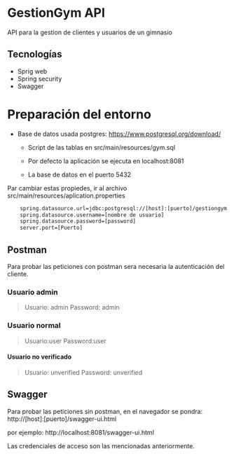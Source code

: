 # GestionGym API

API para la gestion de clientes y usuarios de un gimnasio
 ## Tecnologías
* Sprig web 
* Spring security
* Swagger
    

# Preparación del entorno

* Base de datos usada postgres: https://www.postgresql.org/download/
    * Script de las tablas en src/main/resources/gym.sql
    
    * Por defecto la aplicación se ejecuta en localhost:8081
    * La base de datos en el puerto 5432

 Par cambiar estas propiedes, ir al archivo src/main/resources/aplication.properties
```sh
    spring.datasource.url=jdbc:postgresql://[host]:[puerto]/gestiongym
    spring.datasource.username=[nombre de usuario]
    spring.datasource.password=[password]
    server.port=[Puerto]
```

## Postman
Para probar las peticiones con postman sera necesaria la autenticación del cliente.
### Usuario admin
>Usuario: admin
>Password: admin

### Usuario normal
>Usuario:user
>Password:user

#### Usuario no verificado
> Usuario: unverified
>Password: unverified
## Swagger

Para probar las peticiones sin postman, en el navegador se pondra:
http://[host]:[puerto]/swagger-ui.html

por ejemplo:
http://localhost:8081/swagger-ui.html

Las credenciales de acceso son las mencionadas anteriormente.
